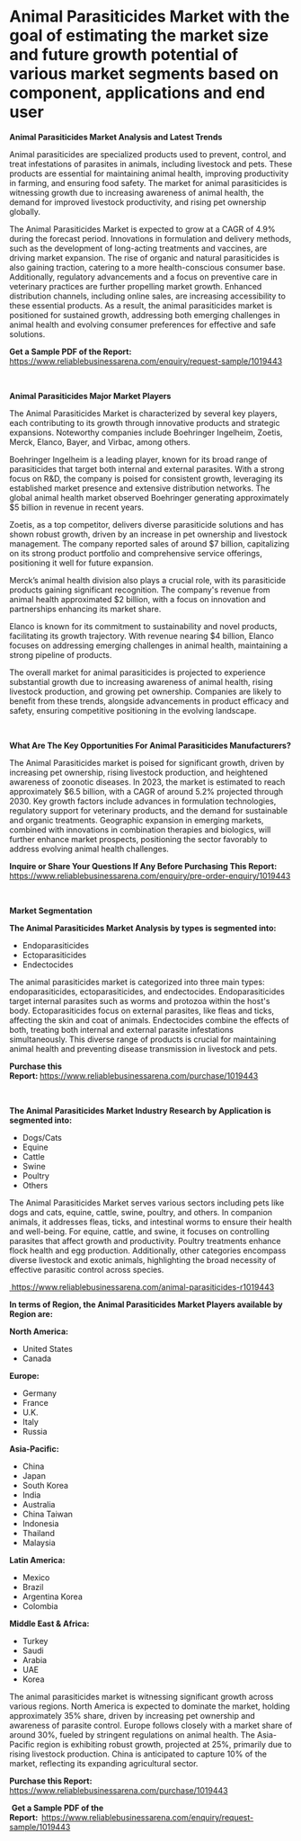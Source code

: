 <p><h1>Animal Parasiticides Market with the goal of estimating the market size and future growth potential of various market segments based on component, applications and end user</h1></p><p><strong>Animal Parasiticides Market Analysis and Latest Trends</strong></p>
<p><p>Animal parasiticides are specialized products used to prevent, control, and treat infestations of parasites in animals, including livestock and pets. These products are essential for maintaining animal health, improving productivity in farming, and ensuring food safety. The market for animal parasiticides is witnessing growth due to increasing awareness of animal health, the demand for improved livestock productivity, and rising pet ownership globally.</p><p>The Animal Parasiticides Market is expected to grow at a CAGR of 4.9% during the forecast period. Innovations in formulation and delivery methods, such as the development of long-acting treatments and vaccines, are driving market expansion. The rise of organic and natural parasiticides is also gaining traction, catering to a more health-conscious consumer base. Additionally, regulatory advancements and a focus on preventive care in veterinary practices are further propelling market growth. Enhanced distribution channels, including online sales, are increasing accessibility to these essential products. As a result, the animal parasiticides market is positioned for sustained growth, addressing both emerging challenges in animal health and evolving consumer preferences for effective and safe solutions.</p></p>
<p><strong>Get a Sample PDF of the Report:&nbsp;</strong> <a href="https://www.reliablebusinessarena.com/enquiry/request-sample/1019443?utm_campaign=3297&utm_medium=2&utm_source=Github&utm_content=ia&utm_term=19042025&utm_id=animal-parasiticides">https://www.reliablebusinessarena.com/enquiry/request-sample/1019443</a></p>
<p>&nbsp;</p>
<p><strong>Animal Parasiticides Major Market Players</strong></p>
<p><p>The Animal Parasiticides Market is characterized by several key players, each contributing to its growth through innovative products and strategic expansions. Noteworthy companies include Boehringer Ingelheim, Zoetis, Merck, Elanco, Bayer, and Virbac, among others.</p><p>Boehringer Ingelheim is a leading player, known for its broad range of parasiticides that target both internal and external parasites. With a strong focus on R&D, the company is poised for consistent growth, leveraging its established market presence and extensive distribution networks. The global animal health market observed Boehringer generating approximately $5 billion in revenue in recent years.</p><p>Zoetis, as a top competitor, delivers diverse parasiticide solutions and has shown robust growth, driven by an increase in pet ownership and livestock management. The company reported sales of around $7 billion, capitalizing on its strong product portfolio and comprehensive service offerings, positioning it well for future expansion.</p><p>Merck’s animal health division also plays a crucial role, with its parasiticide products gaining significant recognition. The company's revenue from animal health approximated $2 billion, with a focus on innovation and partnerships enhancing its market share.</p><p>Elanco is known for its commitment to sustainability and novel products, facilitating its growth trajectory. With revenue nearing $4 billion, Elanco focuses on addressing emerging challenges in animal health, maintaining a strong pipeline of products.</p><p>The overall market for animal parasiticides is projected to experience substantial growth due to increasing awareness of animal health, rising livestock production, and growing pet ownership. Companies are likely to benefit from these trends, alongside advancements in product efficacy and safety, ensuring competitive positioning in the evolving landscape.</p></p>
<p>&nbsp;</p>
<p><strong>What Are The Key Opportunities For Animal Parasiticides Manufacturers?</strong></p>
<p><p>The Animal Parasiticides market is poised for significant growth, driven by increasing pet ownership, rising livestock production, and heightened awareness of zoonotic diseases. In 2023, the market is estimated to reach approximately $6.5 billion, with a CAGR of around 5.2% projected through 2030. Key growth factors include advances in formulation technologies, regulatory support for veterinary products, and the demand for sustainable and organic treatments. Geographic expansion in emerging markets, combined with innovations in combination therapies and biologics, will further enhance market prospects, positioning the sector favorably to address evolving animal health challenges.</p></p>
<p><strong>Inquire or Share Your Questions If Any Before Purchasing This Report:</strong> <a href="https://www.reliablebusinessarena.com/enquiry/pre-order-enquiry/1019443?utm_campaign=3297&utm_medium=2&utm_source=Github&utm_content=ia&utm_term=19042025&utm_id=animal-parasiticides">https://www.reliablebusinessarena.com/enquiry/pre-order-enquiry/1019443</a></p>
<p>&nbsp;</p>
<p><strong>Market Segmentation</strong></p>
<p><strong>The Animal Parasiticides Market Analysis by types is segmented into:</strong></p>
<p><ul><li>Endoparasiticides</li><li>Ectoparasiticides</li><li>Endectocides</li></ul></p>
<p><p>The animal parasiticides market is categorized into three main types: endoparasiticides, ectoparasiticides, and endectocides. Endoparasiticides target internal parasites such as worms and protozoa within the host's body. Ectoparasiticides focus on external parasites, like fleas and ticks, affecting the skin and coat of animals. Endectocides combine the effects of both, treating both internal and external parasite infestations simultaneously. This diverse range of products is crucial for maintaining animal health and preventing disease transmission in livestock and pets.</p></p>
<p><strong>Purchase this Report:&nbsp;</strong><a href="https://www.reliablebusinessarena.com/purchase/1019443?utm_campaign=3297&utm_medium=2&utm_source=Github&utm_content=ia&utm_term=19042025&utm_id=animal-parasiticides">https://www.reliablebusinessarena.com/purchase/1019443</a></p>
<p>&nbsp;</p>
<p><strong>The Animal Parasiticides Market Industry Research by Application is segmented into:</strong></p>
<p><ul><li>Dogs/Cats</li><li>Equine</li><li>Cattle</li><li>Swine</li><li>Poultry</li><li>Others</li></ul></p>
<p><p>The Animal Parasiticides Market serves various sectors including pets like dogs and cats, equine, cattle, swine, poultry, and others. In companion animals, it addresses fleas, ticks, and intestinal worms to ensure their health and well-being. For equine, cattle, and swine, it focuses on controlling parasites that affect growth and productivity. Poultry treatments enhance flock health and egg production. Additionally, other categories encompass diverse livestock and exotic animals, highlighting the broad necessity of effective parasitic control across species.</p></p>
<p><a href="https://www.reliablebusinessarena.com/animal-parasiticides-r1019443?utm_campaign=3297&utm_medium=2&utm_source=Github&utm_content=ia&utm_term=19042025&utm_id=animal-parasiticides">&nbsp;https://www.reliablebusinessarena.com/animal-parasiticides-r1019443</a></p>
<p><strong>In terms of Region, the Animal Parasiticides Market Players available by Region are:</strong></p>
<p>
    <p> <strong> North America: </strong>
        <ul>
            <li>United States</li>
            <li>Canada</li>
        </ul>
        </p> 
    <p> <strong> Europe: </strong>
        <ul>
            <li>Germany</li>
            <li>France</li>
            <li>U.K.</li>
            <li>Italy</li>
            <li>Russia</li>
        </ul>
        </p> 
    <p> <strong> Asia-Pacific: </strong>
        <ul>
            <li>China</li>
            <li>Japan</li>
            <li>South Korea</li>
            <li>India</li>
            <li>Australia</li>
            <li>China Taiwan</li>
            <li>Indonesia</li>
            <li>Thailand</li>
            <li>Malaysia</li>
        </ul>
        </p> 
    <p> <strong> Latin America: </strong>
        <ul>
            <li>Mexico</li>
            <li>Brazil</li>
            <li>Argentina Korea</li>
            <li>Colombia</li>
        </ul>
        </p> 
    <p> <strong> Middle East & Africa: </strong>
        <ul>
            <li>Turkey</li>
            <li>Saudi</li>
            <li>Arabia</li>
            <li>UAE</li>
            <li>Korea</li>
        </ul>
    </p>
    </p>
<p><p>The animal parasiticides market is witnessing significant growth across various regions. North America is expected to dominate the market, holding approximately 35% share, driven by increasing pet ownership and awareness of parasite control. Europe follows closely with a market share of around 30%, fueled by stringent regulations on animal health. The Asia-Pacific region is exhibiting robust growth, projected at 25%, primarily due to rising livestock production. China is anticipated to capture 10% of the market, reflecting its expanding agricultural sector.</p></p>
<p><strong>Purchase this Report: </strong><a href="https://www.reliablebusinessarena.com/purchase/1019443?utm_campaign=3297&utm_medium=2&utm_source=Github&utm_content=ia&utm_term=19042025&utm_id=animal-parasiticides">https://www.reliablebusinessarena.com/purchase/1019443</a></p>
<p>&nbsp;<strong>Get a Sample PDF of the Report:&nbsp;&nbsp;</strong><a href="https://www.reliablebusinessarena.com/enquiry/request-sample/1019443?utm_campaign=3297&utm_medium=2&utm_source=Github&utm_content=ia&utm_term=19042025&utm_id=animal-parasiticides">https://www.reliablebusinessarena.com/enquiry/request-sample/1019443</a></p>
<p><strong></strong></p>
<p><p></p><p></p><p></p></p>